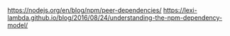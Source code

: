 
https://nodejs.org/en/blog/npm/peer-dependencies/
https://lexi-lambda.github.io/blog/2016/08/24/understanding-the-npm-dependency-model/
